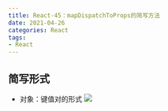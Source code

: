 ```yaml
---
title: React-45：mapDispatchToProps的简写方法
date: 2021-04-26
categories: React
tags: 
- React
---
```

## 简写形式
* 对象：键值对的形式
![](https://img-blog.csdnimg.cn/img_convert/a24a130f9a36ef6ea20b2a196ae60078.png)